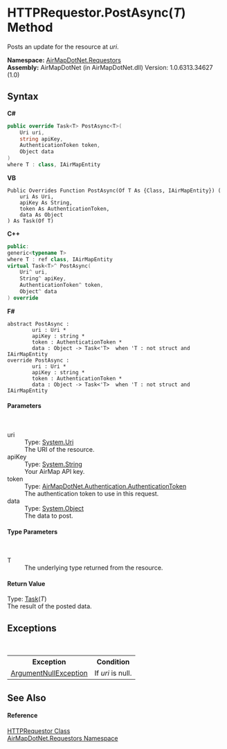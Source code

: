 # HTTPRequestor.PostAsync(*T*) Method 
 

Posts an update for the resource at *uri*.

**Namespace:**&nbsp;<a href="N_AirMapDotNet_Requestors">AirMapDotNet.Requestors</a><br />**Assembly:**&nbsp;AirMapDotNet (in AirMapDotNet.dll) Version: 1.0.6313.34627 (1.0)

## Syntax

**C#**<br />
``` C#
public override Task<T> PostAsync<T>(
	Uri uri,
	string apiKey,
	AuthenticationToken token,
	Object data
)
where T : class, IAirMapEntity

```

**VB**<br />
``` VB
Public Overrides Function PostAsync(Of T As {Class, IAirMapEntity}) ( 
	uri As Uri,
	apiKey As String,
	token As AuthenticationToken,
	data As Object
) As Task(Of T)
```

**C++**<br />
``` C++
public:
generic<typename T>
where T : ref class, IAirMapEntity
virtual Task<T>^ PostAsync(
	Uri^ uri, 
	String^ apiKey, 
	AuthenticationToken^ token, 
	Object^ data
) override
```

**F#**<br />
``` F#
abstract PostAsync : 
        uri : Uri * 
        apiKey : string * 
        token : AuthenticationToken * 
        data : Object -> Task<'T>  when 'T : not struct and IAirMapEntity
override PostAsync : 
        uri : Uri * 
        apiKey : string * 
        token : AuthenticationToken * 
        data : Object -> Task<'T>  when 'T : not struct and IAirMapEntity
```


#### Parameters
&nbsp;<dl><dt>uri</dt><dd>Type: <a href="http://msdn2.microsoft.com/en-us/library/txt7706a" target="_blank">System.Uri</a><br />The URI of the resource.</dd><dt>apiKey</dt><dd>Type: <a href="http://msdn2.microsoft.com/en-us/library/s1wwdcbf" target="_blank">System.String</a><br />Your AirMap API key.</dd><dt>token</dt><dd>Type: <a href="T_AirMapDotNet_Authentication_AuthenticationToken">AirMapDotNet.Authentication.AuthenticationToken</a><br />The authentication token to use in this request.</dd><dt>data</dt><dd>Type: <a href="http://msdn2.microsoft.com/en-us/library/e5kfa45b" target="_blank">System.Object</a><br />The data to post.</dd></dl>

#### Type Parameters
&nbsp;<dl><dt>T</dt><dd>The underlying type returned from the resource.</dd></dl>

#### Return Value
Type: <a href="http://msdn2.microsoft.com/en-us/library/dd321424" target="_blank">Task</a>(*T*)<br />The result of the posted data.

## Exceptions
&nbsp;<table><tr><th>Exception</th><th>Condition</th></tr><tr><td><a href="http://msdn2.microsoft.com/en-us/library/27426hcy" target="_blank">ArgumentNullException</a></td><td>If *uri* is null.</td></tr></table>

## See Also


#### Reference
<a href="T_AirMapDotNet_Requestors_HTTPRequestor">HTTPRequestor Class</a><br /><a href="N_AirMapDotNet_Requestors">AirMapDotNet.Requestors Namespace</a><br />